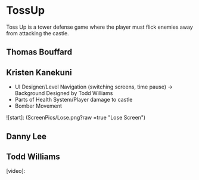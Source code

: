 # TossUp

Toss Up is a tower defense game where the player must flick enemies away from attacking the castle.

## Thomas Bouffard

## Kristen Kanekuni
* UI Designer/Level Navigation (switching screens, time pause) -> Background Designed by Todd Williams
* Parts of Health System/Player damage to castle
* Bomber Movement

![start]: (ScreenPics/Lose.png?raw =true "Lose Screen")

## Danny Lee

## Todd Williams


[video]: 
